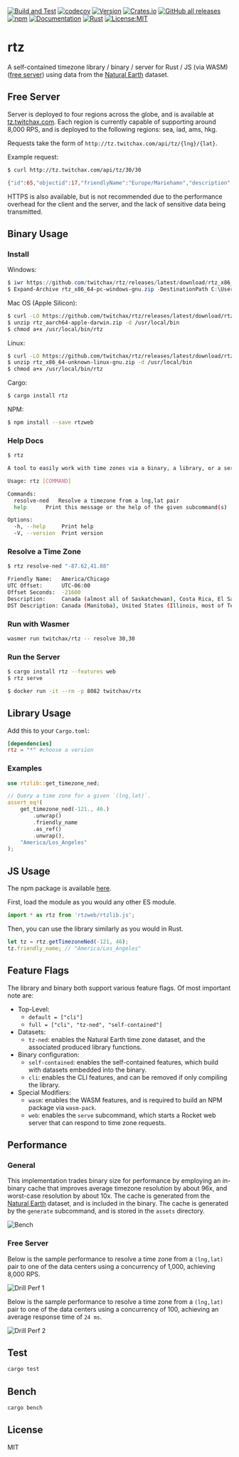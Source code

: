 [![Build and Test](https://github.com/twitchax/rtz/actions/workflows/build.yml/badge.svg)](https://github.com/twitchax/rtz/actions/workflows/build.yml)
[![codecov](https://codecov.io/gh/twitchax/rtz/branch/main/graph/badge.svg?token=35MZN0YFZF)](https://codecov.io/gh/twitchax/rtz)
[![Version](https://img.shields.io/crates/v/rtz.svg)](https://crates.io/crates/rtz)
[![Crates.io](https://img.shields.io/crates/d/rtz?label=crate)](https://crates.io/crates/rtz)
[![GitHub all releases](https://img.shields.io/github/downloads/twitchax/rtz/total?label=binary)](https://github.com/twitchax/rtz/releases)
[![npm](https://img.shields.io/npm/dt/rtzweb?label=npm)](https://www.npmjs.com/package/rtzweb)
[![Documentation](https://docs.rs/rtz/badge.svg)](https://docs.rs/rtz)
[![Rust](https://img.shields.io/badge/rust-nightly-blue.svg?maxAge=3600)](https://github.com/twitchax/rtz)
[![License:MIT](https://img.shields.io/badge/License-MIT-yellow.svg)](https://opensource.org/licenses/MIT)

# rtz

A self-contained timezone library / binary / server for Rust / JS (via WASM) ([free server](http://tz.twitchax.com/api/tz/30/30)) using data from the [Natural Earth](https://www.naturalearthdata.com/) dataset.

## Free Server

Server is deployed to four regions across the globe, and is available at [tz.twitchax.com](http://tz.twitchax.com/api/tz/30/30).  Each region is currently 
capable of supporting around 8,000 RPS, and is deployed to the following regions: sea, iad, ams, hkg.

Requests take the form of `http://tz.twitchax.com/api/tz/{lng}/{lat}`.

Example request:

```bash
$ curl http://tz.twitchax.com/api/tz/30/30

{"id":65,"objectid":17,"friendlyName":"Europe/Mariehamn","description":"Libya, Egypt, Bulgaria, Cyprus, Greece, Israel, Jordan, Lebanon, Moldova, Palestine, Romania, Syria, Turkey, Ukraine","dstDescription":"Bulgaria, Cyprus, Greece, Israel, Jordan, Lebanon, Moldova, Palestine, Romania, Syria, Turkey, Ukraine","offsetStr":"UTC+02:00","zoneNum":2,"zoneStr":"+2","rawOffset":7200}
```

HTTPS is also available, but is not recommended due to the performance overhead for the client and the server, and the lack of sensitive data being transmitted.

## Binary Usage

### Install

Windows:

```powershell
$ iwr https://github.com/twitchax/rtz/releases/latest/download/rtz_x86_64-pc-windows-gnu.zip
$ Expand-Archive rtz_x86_64-pc-windows-gnu.zip -DestinationPath C:\Users\%USERNAME%\AppData\Local\Programs\rtz
```

Mac OS (Apple Silicon):

```bash
$ curl -LO https://github.com/twitchax/rtz/releases/latest/download/rtz_aarch64-apple-darwin.zip
$ unzip rtz_aarch64-apple-darwin.zip -d /usr/local/bin
$ chmod a+x /usr/local/bin/rtz
```

Linux:

```bash
$ curl -LO https://github.com/twitchax/rtz/releases/latest/download/rtz_x86_64-unknown-linux-gnu.zip
$ unzip rtz_x86_64-unknown-linux-gnu.zip -d /usr/local/bin
$ chmod a+x /usr/local/bin/rtz
```

Cargo:

```bash
$ cargo install rtz
```

NPM:

```bash
$ npm install --save rtzweb
```

### Help Docs

```bash
$ rtz

A tool to easily work with time zones via a binary, a library, or a server.

Usage: rtz [COMMAND]

Commands:
  resolve-ned   Resolve a timezone from a lng,lat pair
  help      Print this message or the help of the given subcommand(s)

Options:
  -h, --help     Print help
  -V, --version  Print version
```

### Resolve a Time Zone

```bash
$ rtz resolve-ned "-87.62,41.88"

Friendly Name:   America/Chicago
UTC Offset:      UTC-06:00
Offset Seconds:  -21600
Description:     Canada (almost all of Saskatchewan), Costa Rica, El Salvador, Ecuador (Galapagos Islands), Guatemala, Honduras, Mexico (most), Nicaragua,
DST Description: Canada (Manitoba), United States (Illinois, most of Texas)
```

### Run with Wasmer

```bash
wasmer run twitchax/rtz -- resolve 30,30
```

### Run the Server

```bash
$ cargo install rtz --features web
$ rtz serve
```

```bash
$ docker run -it --rm -p 8082 twitchax/rtx
```

## Library Usage

Add this to your `Cargo.toml`:

```toml
[dependencies]
rtz = "*" #choose a version
```

### Examples

```rust
use rtzlib::get_timezone_ned;

// Query a time zone for a given `(lng,lat)`.
assert_eq!(
    get_timezone_ned(-121., 46.)
        .unwrap()
        .friendly_name
        .as_ref()
        .unwrap(),
    "America/Los_Angeles"
);
```

## JS Usage

The npm package is available [here](https://www.npmjs.com/package/rtzweb).

First, load the module as you would any other ES module.

```js
import * as rtz from 'rtzweb/rtzlib.js';
```

Then, you can use the library similarly as you would in Rust.

```js
let tz = rtz.getTimezoneNed(-121, 46);
tz.friendly_name; // "America/Los_Angeles"
```

## Feature Flags

The library and binary both support various feature flags.  Of most important note are:
* Top-Level:
  * `default = ["cli"]`
  * `full = ["cli", "tz-ned", "self-contained"]`
* Datasets:
  * `tz-ned`: enables the Natural Earth time zone dataset, and the associated produced library functions.
* Binary configuration:
  * `self-contained`: enables the self-contained features, which build with datasets embedded into the binary.
  * `cli`: enables the CLI features, and can be removed if only compiling the library.
* Special Modifiers:
  * `wasm`: enables the WASM features, and is required to build an NPM package via `wasm-pack`.
  * `web`: enables the `serve` subcommand, which starts a Rocket web server that can respond to time zone requests.

## Performance

### General

This implementation trades binary size for performance by employing an in-binary cache that improves average timezone resolution by about 96x, and worst-case resolution by about 10x.  The cache is generated from the [Natural Earth](https://www.naturalearthdata.com/) dataset, and is included in the binary.  The cache is generated by the `generate` subcommand, and is stored in the `assets` directory.

![Bench](static/bench.png)

### Free Server

Below is the sample performance to resolve a time zone from a `(lng,lat)` pair to one of the data centers using a concurrency of 1,000, achieving 8,000 RPS.

![Drill Perf 1](static/perf1.png)

Below is the sample performance to resolve a time zone from a `(lng,lat)` pair to one of the data centers using a concurrency of 100, achieving an average response time of `24 ms`.

![Drill Perf 2](static/perf2.png)

## Test

```bash
cargo test
```

## Bench

```bash
cargo bench
```

## License

MIT